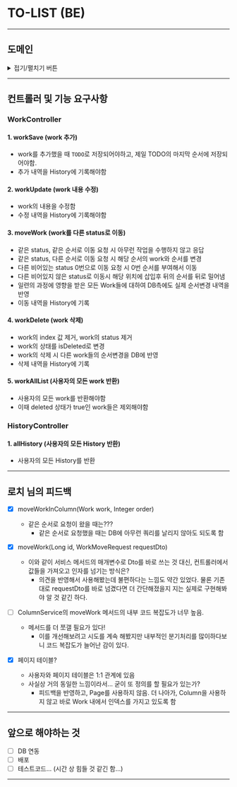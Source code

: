 
# TO-LIST (BE)

---

## 도메인

<details>
<summary>접기/펼치기 버튼</summary>
<div markdown="1">

### Work 도메인
```java
private Long id; // workId
private String title; // 제목
private String content; // 본문
private User author; // 작성자
private WorkStatus workStatus; // 상태(column?) 
private Integer statusIndex; // 상태 안에서의 순서
private LocalDateTime createDateTime; // 생성시간
private LocalDateTime lastModifiedDateTime; // 최근 수정시간
private boolean isDeleted; // 삭제됐는지 여부
```
- Work를 정의한 도메인

### User 도메인
```java
private Long id; // 사용자Id
private String name; // 사용자 이름
```
- 로그인 기능을 구현하지 말라는 요구사항이 있었음.
- Repository에 사용자 한 명을 저장해뒀고, 이 사용자가 로그인한 상태에서 Work에 관한 여러가지 요청을 하는 시나리오를 생각함

### History Domain
```java
private Long id; // History Id
private Work work; // history의 대상이 되는 work
private HistoryType historyType; // 어떤 history인가 (추가, 내용수정, 이동, 삭제)
private LocalDateTime historyTime; // 시각
private WorkStatus beforeStatus; // 이전 상태
private WorkStatus currentStatus; // 현재 상태
```
- 모든 추가, 내용수정, 이동, 삭제 등에 대한 기록을 정의한 History 도메인

</div>
</details>

---

## 컨트롤러 및 기능 요구사항

### WorkController
#### 1. workSave (work 추가)
   - work를 추가했을 때 `TODO`로 저장되어야하고, 제일 TODO의 마지막 순서에 저장되어야함.
   - 추가 내역을 History에 기록해야함

#### 2. workUpdate (work 내용 수정)
   - work의 내용을 수정함
   - 수정 내역을 History에 기록해야함

#### 3. moveWork (work를 다른 status로 이동)
   - 같은 status, 같은 순서로 이동 요청 시 아무런 작업을 수행하지 않고 응답
   - 같은 status, 다른 순서로 이동 요청 시 해당 순서의 work와 순서를 변경
   - 다른 비어있는 status 0번으로 이동 요청 시 0번 순서를 부여해서 이동
   - 다른 비어있지 않은 status로 이동시 해당 위치에 삽입후 뒤의 순서를 뒤로 밀어냄
   - 일련의 과정에 영향을 받은 모든 Work들에 대하여 DB측에도 실제 순서변경 내역을 반영
   - 이동 내역을 History에 기록

#### 4. workDelete (work 삭제)
   - work의 index 값 제거, work의 status 제거
   - work의 상태를 isDeleted로  변경
   - work의 삭제 시 다른 work들의 순서변경을 DB에 반영
   - 삭제 내역을 History에 기록

#### 5. workAllList (사용자의 모든 work 반환)
   - 사용자의 모든 work를 반환해야함
   - 이때 deleted 상태가 true인 work들은 제외해야함

### HistoryController
#### 1. allHistory (사용자의 모든 History 반환)
  - 사용자의 모든 History를 반환
  
---

## 로치 님의 피드백

- [x] moveWorkInColumn(Work work, Integer order)
  - 같은 순서로 요청이 왔을 때는???
    - 같은 순서로 요청했을 때는 DB에 아무런 쿼리를 날리지 않아도 되도록 함

- [x] moveWork(Long id, WorkMoveRequest requestDto)
  - 이와 같이 서비스 메서드의 매개변수로 Dto를 바로 쓰는 것 대신, 컨트롤러에서 값들을 가져오고 인자를 넘기는 방식은?
    - 의견을 반영해서 사용해봤는데 불편하다는 느낌도 약간 있었다. 물론 기존대로 requestDto를 바로 넘겼다면 더 간단해졌을지 지는 실제로 구현해봐야 알 것 같긴 하다.
  
- [ ] ColumnService의 moveWork 메서드의 내부 코드 복잡도가 너무 높음.
  - 메서드를 더 쪼갤 필요가 있다!
    - 이를 개선해보려고 시도를 계속 해봤지만 내부적인 분기처리를 많이하다보니 코드 복잡도가 늘어난 감이 있다.

- [x] 페이지 테이블?
  - 사용자와 페이지 테이블은 1:1 관계에 있음
  - 사실상 거의 동일한 느낌이라서... 굳이 또 정의를 할 필요가 있는가?
    - 피드백을 반영하고, Page를 사용하지 않음. 더 나아가, Column을 사용하지 않고 바로 Work 내에서 인덱스를 가지고 있도록 함

---

## 앞으로 해야하는 것
- [ ] DB 연동
- [ ] 배포
- [ ] 테스트코드... (시간 상 힘들 것 같긴 함...)

---
